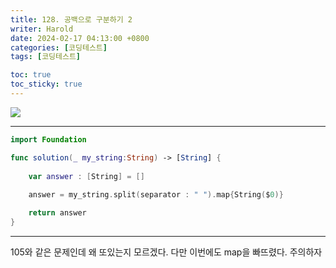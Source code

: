 ```yaml
---
title: 128. 공백으로 구분하기 2
writer: Harold
date: 2024-02-17 04:13:00 +0800
categories: [코딩테스트]
tags: [코딩테스트]

toc: true
toc_sticky: true
---
```

![](https://velog.velcdn.com/images/haroldfromk/post/940ca6fc-6d16-496c-9b4d-19314f718b2c/image.png)

---
```swift
import Foundation

func solution(_ my_string:String) -> [String] {
    
    var answer : [String] = []
    
    answer = my_string.split(separator : " ").map{String($0)}

    return answer
}
```
---
105와 같은 문제인데 왜 또있는지 모르겠다. 다만 이번에도 map을 빠뜨렸다. 주의하자